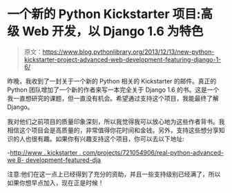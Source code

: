 # 一个新的 Python Kickstarter 项目:高级 Web 开发，以 Django 1.6 为特色

> 原文：<https://www.blog.pythonlibrary.org/2013/12/13/new-python-kickstarter-project-advanced-web-development-featuring-django-1-6/>

昨晚，我收到了一封关于一个新的 Python 相关的 Kickstarter 的邮件。真正的 Python 团队增加了一个新的作者来写一本完全关于 Django 1.6 的书。这是一个我一直想研究的课题，但一直没有机会。希望通过支持这个项目，我能最终了解 Django。

我对他们之前项目的质量印象深刻，所以我觉得我可以放心地为这些作者背书。我相信这个项目会是高质量的，非常值得你花时间和金钱。另外，支持这些想分享知识的人也很有趣。如果你有兴趣支持这个项目，你可以去以下地址:

-[http://www . kickstarter . com/projects/721054906/real-python-advanced-we B- development-featured-dja](http://www.kickstarter.com/projects/721054906/real-python-advanced-web-development-featuring-dja)

注意:他们在这一点上已经得到了充分的资助，并且一些支持级别已经满了，所以如果你想早点加入，现在正是时候！